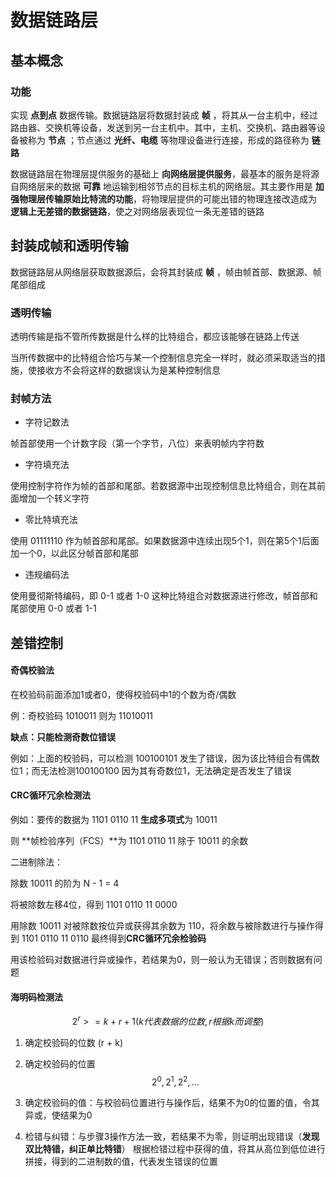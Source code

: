 # 数据链路层

## 基本概念

### 功能

实现 **点到点** 数据传输。数据链路层将数据封装成 **帧** ，将其从一台主机中，经过路由器、交换机等设备，发送到另一台主机中。其中，主机、交换机、路由器等设备被称为 **节点** ；节点通过 **光纤、电缆** 等物理设备进行连接，形成的路径称为 **链路**



数据链路层在物理层提供服务的基础上 **向网络层提供服务**，最基本的服务是将源自网络层来的数据 **可靠** 地运输到相邻节点的目标主机的网络层。其主要作用是 **加强物理层传输原始比特流的功能**，将物理层提供的可能出错的物理连接改造成为 **逻辑上无差错的数据链路**，使之对网络层表现位一条无差错的链路



## 封装成帧和透明传输

数据链路层从网络层获取数据源后，会将其封装成 **帧** ，帧由帧首部、数据源、帧尾部组成



### 透明传输

透明传输是指不管所传数据是什么样的比特组合，都应该能够在链路上传送

当所传数据中的比特组合恰巧与某一个控制信息完全一样时，就必须采取适当的措施，使接收方不会将这样的数据误认为是某种控制信息



### 封帧方法

- 字符记数法

帧首部使用一个计数字段（第一个字节，八位）来表明帧内字符数



- 字符填充法

使用控制字符作为帧的首部和尾部。若数据源中出现控制信息比特组合，则在其前面增加一个转义字符



- 零比特填充法

使用 01111110 作为帧首部和尾部。如果数据源中连续出现5个1，则在第5个1后面加一个0，以此区分帧首部和尾部



- 违规编码法

使用曼彻斯特编码，即 0-1 或者 1-0 这种比特组合对数据源进行修改，帧首部和尾部使用 0-0 或者 1-1



## 差错控制

#### 奇偶校验法

在校验码前面添加1或者0，使得校验码中1的个数为奇/偶数

例：奇校验码  1010011   则为   11010011

**缺点：只能检测奇数位错误**

例如：上面的校验码，可以检测 100100101 发生了错误，因为该比特组合有偶数位1；而无法检测100100100 因为其有奇数位1，无法确定是否发生了错误



#### CRC循环冗余检测法

例如：要传的数据为  1101 0110 11     **生成多项式**为 10011

则 **帧检验序列（FCS）**为  1101 0110 11 除于 10011 的余数

二进制除法：

除数 10011 的阶为 N - 1 = 4

将被除数左移4位，得到 1101 0110 11 0000

用除数 10011 对被除数按位异或获得其余数为 110，将余数与被除数进行与操作得到 1101 0110 11 0110 最终得到**CRC循环冗余检验码**

用该检验码对数据进行异或操作，若结果为0，则一般认为无错误；否则数据有问题



#### 海明码检测法

$$
2^r >= k+r+1(k代表数据的位数,r根据k而调整)
$$



1. 确定校验码的位数 (r + k)

2. 确定校验码的位置 
   $$
   2^0, 2^1, 2^2, ...
   $$

3. 确定校验码的值：与校验码位置进行与操作后，结果不为0的位置的值，令其异或，使结果为0

4. 检错与纠错：与步骤3操作方法一致，若结果不为零，则证明出现错误（**发现双比特错，纠正单比特错**）
   根据检错过程中获得的值，将其从高位到低位进行拼接，得到的二进制数的值，代表发生错误的位置



